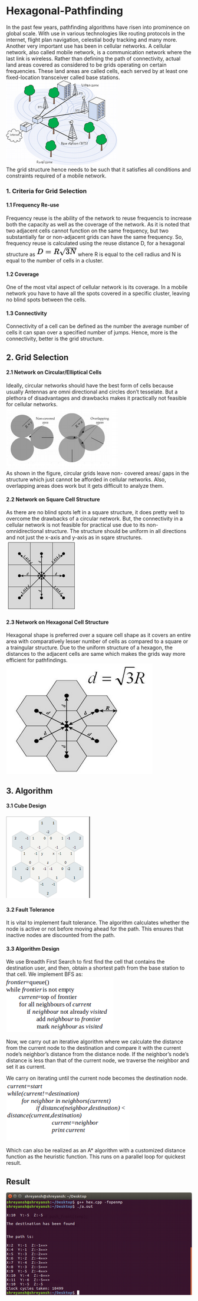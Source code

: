 # Hexagonal-Pathfinding
In the past few years, pathfinding algorithms have risen into prominence on  global scale. With use in various technologies like routing protocols in the internet, flight plan navigation, celestial body tracking and many more. Another very important use has been in cellular networks. A cellular network, also called mobile network, is a communication network where the last link is wireless. Rather than defining the path of connectivity, actual land areas covered as considered to be grids operating on certain frequencies.
These land areas are called cells, each served by at least one fixed-location transceiver called base stations.
![Rural Urban Zone](images/rural.png?raw=true) <br />
The grid structure hence needs to be such that it satisfies all conditions and constraints required of a mobile network.
### 1. Criteria for Grid Selection
#### 1.1 Frequency Re-use
Frequency reuse is the ability of the network to reuse frequencis to increase both the capacity as well as the coverage of the network. As it is noted that two adjacent cells cannot function on the same frequency, but two substantially far or non-adjacent grids can have the same frequency. So, frequency reuse is calculated using the reuse distance D, for a hexagonal structure as
![Frequency Re-Use](images/frequency-reuse.png?raw=true)
where R is equal to the cell radius and N is equal to the number of cells in a cluster.
#### 1.2 Coverage
One of the most vital aspect of cellular network is its coverage. In a mobile network you have to have all the spots covered in a specific cluster, leaving no blind spots between the cells.
#### 1.3 Connectivity
Connectivity of a cell can be defined as the number the average number of cells it can span over a specified number of jumps. Hence, more is the connectivity, better is the grid structure.
## 2. Grid Selection
#### 2.1 Network on Circular/Elliptical Cells
Ideally, circular networks should have the best form of cells because usually Antennas are omni directional and circles don’t tesselate.
But a plethora of disadvantages and drawbacks makes it practically not feasible for cellular networks. <br />
![Circular Ellpitical cells](images/circular.png?raw=true) <br />
As shown in the figure, circular grids leave non- covered areas/ gaps in the structure which just cannot be afforded in cellular networks. Also, overlapping areas does work but it gets difficult to analyze them.
#### 2.2 Network on Square Cell Structure
As there are no blind spots left in a square structure, it does pretty well to overcome the drawbacks of a circular network.
But, the connectivity in a cellular network is not feasible for practical use due to its non-omnidirectional structure. The structure should be uniform in all directions and not just the x-axis and y-axis as in sqare structures. <br />
![Square Structure](images/square.png?raw=true) <br />
#### 2.3 Network on Hexagonal Cell Structure
Hexagonal shape is preferred over a square cell shape as it covers an entire area with comparatively lesser number of cells as compared to a square or a traingular structure.
Due to the uniform structure of a hexagon, the distances to the adjacent cells are same which makes the grids way more efficient for pathfindings. <br />
![Hexagonal Design](images/hexagonal.png)<br />
## 3. Algorithm
#### 3.1 Cube Design
![Cube Design](images/Cube-Design.png?raw=true)<br />
#### 3.2 Fault Tolerance
It is vital to implement fault tolerance. The algorithm calculates whether the node is active or not before moving ahead for the path. This ensures that inactive nodes are discounted from the path.
#### 3.3 Algorithm Design
We use Breadth First Search to first find the cell that contains the destination user, and then, obtain a shortest path from the base station to that cell.
We implement BFS as:
<br />
![BFS](images/bfs.png?raw=true) <br />

Now, we carry out an iterative algorithm where we calculate the distance from the current node to the destination and compare it with the current node’s neighbor’s distance from the distance node.
If the neighbor’s node’s distance is less than that of the current node, we traverse the neighbor and set it as current.

We carry on iterating until the current node becomes the destination node.
<br />
![algo](images/algo.png?raw=true) <br />

Which can also be realized as an A* algorithm with a customized distance function as the heuristic function. This runs on a parallel loop for quickest result.

## Result

![result](images/result.png?raw=true)



